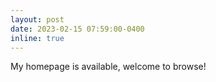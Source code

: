 ```yaml
---
layout: post
date: 2023-02-15 07:59:00-0400
inline: true
---
```


My homepage is available, welcome to browse!
<!--A simple inline announcement with Markdown emoji! :sparkles: :smile:-->

